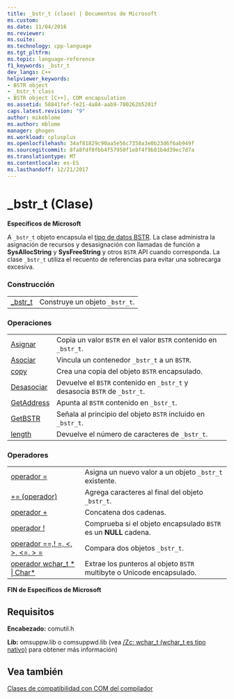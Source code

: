 ```yaml
---
title: _bstr_t (clase) | Documentos de Microsoft
ms.custom: 
ms.date: 11/04/2016
ms.reviewer: 
ms.suite: 
ms.technology: cpp-language
ms.tgt_pltfrm: 
ms.topic: language-reference
f1_keywords: _bstr_t
dev_langs: C++
helpviewer_keywords:
- BSTR object
- _bstr_t class
- BSTR object [C++], COM encapsulation
ms.assetid: 58841fef-fe21-4a84-aab9-780262b5201f
caps.latest.revision: "9"
author: mikeblome
ms.author: mblome
manager: ghogen
ms.workload: cplusplus
ms.openlocfilehash: 34af81829c90aa5e56c7358a3e0b23d6f6ab949f
ms.sourcegitcommit: 8fa8fdf0fbb4f57950f1e8f4f9b81b4d39ec7d7a
ms.translationtype: MT
ms.contentlocale: es-ES
ms.lasthandoff: 12/21/2017
---
```

# <a name="bstrt-class"></a>_bstr_t (Clase)
**Específicos de Microsoft**  
  
 A `_bstr_t` objeto encapsula el [tipo de datos BSTR](http://msdn.microsoft.com/en-us/1b2d7d2c-47af-4389-a6b6-b01b7e915228). La clase administra la asignación de recursos y desasignación con llamadas de función a **SysAllocString** y **SysFreeString** y otros `BSTR` API cuando corresponda. La clase `_bstr_t` utiliza el recuento de referencias para evitar una sobrecarga excesiva.  
  
### <a name="construction"></a>Construcción  
  
|||  
|-|-|  
|[_bstr_t](../cpp/bstr-t-bstr-t.md)|Construye un objeto `_bstr_t`.|  
  
### <a name="operations"></a>Operaciones  
  
|||  
|-|-|  
|[Asignar](../cpp/bstr-t-assign.md)|Copia un valor `BSTR` en el valor `BSTR` contenido en `_bstr_t`.|  
|[Asociar](../cpp/bstr-t-attach.md)|Vincula un contenedor `_bstr_t` a un `BSTR`.|  
|[copy](../cpp/bstr-t-copy.md)|Crea una copia del objeto `BSTR` encapsulado.|  
|[Desasociar](../cpp/bstr-t-detach.md)|Devuelve el `BSTR` contenido en `_bstr_t` y desasocia `BSTR` de `_bstr_t`.|  
|[GetAddress](../cpp/bstr-t-getaddress.md)|Apunta al `BSTR` contenido en `_bstr_t`.|  
|[GetBSTR](../cpp/bstr-t-getbstr.md)|Señala al principio del objeto `BSTR` incluido en `_bstr_t`.|  
|[length](../cpp/bstr-t-length.md)|Devuelve el número de caracteres de `_bstr_t`.|  
  
### <a name="operators"></a>Operadores  
  
|||  
|-|-|  
|[operador =](../cpp/bstr-t-operator-equal.md)|Asigna un nuevo valor a un objeto `_bstr_t` existente.|  
|[+= (operador)](../cpp/bstr-t-operator-add-equal-plus.md)|Agrega caracteres al final del objeto `_bstr_t`.|  
|[operador +](../cpp/bstr-t-operator-add-equal-plus.md)|Concatena dos cadenas.|  
|[operador !](../cpp/bstr-t-operator-logical-not.md)|Comprueba si el objeto encapsulado `BSTR` es un **NULL** cadena.|  
|[operador ==,! =, \<, >, \<=, > =](../cpp/bstr-t-relational-operators.md)|Compara dos objetos `_bstr_t`.|  
|[operador wchar_t * &#124; Char\*](../cpp/bstr-t-wchar-t-star-bstr-t-char-star.md)|Extrae los punteros al objeto `BSTR` multibyte o Unicode encapsulado.|  
  
**FIN de Específicos de Microsoft**  
  
## <a name="requirements"></a>Requisitos  
 **Encabezado:** comutil.h  
  
 **Lib:** omsuppw.lib o comsuppwd.lib (vea [/Zc: wchar_t (wchar_t es tipo nativo)](../build/reference/zc-wchar-t-wchar-t-is-native-type.md) para obtener más información)  
  
## <a name="see-also"></a>Vea también  
 [Clases de compatibilidad con COM del compilador](../cpp/compiler-com-support-classes.md)